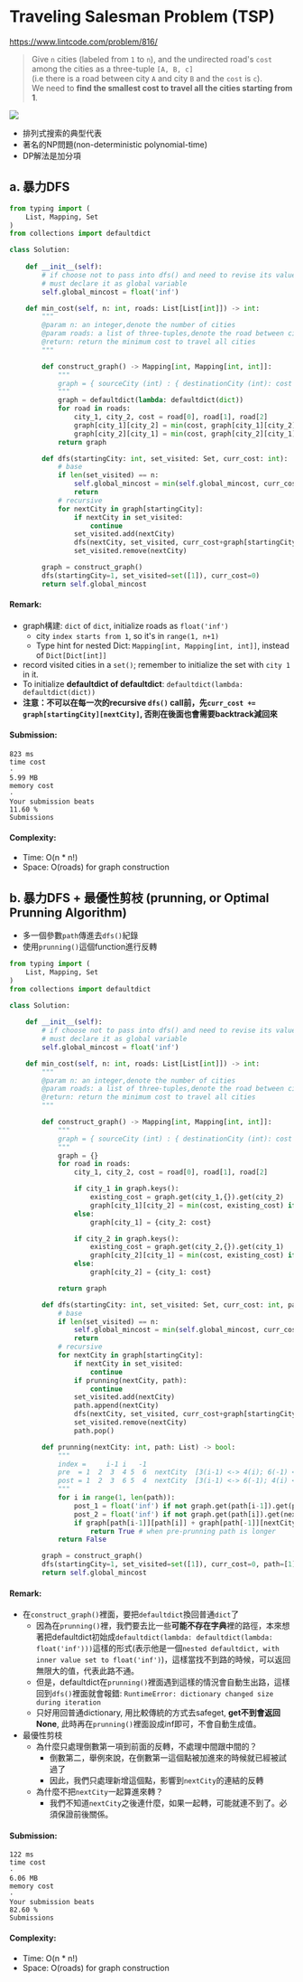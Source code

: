 # Traveling Salesman Problem (TSP)
https://www.lintcode.com/problem/816/
>Give `n` cities (labeled from `1` to `n`), and the undirected road's `cost` among the cities as a three-tuple `[A, B, c]`\
>(i.e there is a road between city `A` and city `B` and the `cost` is `c`). \
>We need to **find the smallest cost to travel all the cities starting from 1**.

<img src="https://media.geeksforgeeks.org/wp-content/cdn-uploads/Euler12.png" />

- 排列式搜索的典型代表
- 著名的NP問題(non-deterministic polynomial-time)
- DP解法是加分項

## a. 暴力DFS

```python
from typing import (
    List, Mapping, Set
)
from collections import defaultdict

class Solution:
    
    def __init__(self):
        # if choose not to pass into dfs() and need to revise its value dynamically, 
        # must declare it as global variable
        self.global_mincost = float('inf')

    def min_cost(self, n: int, roads: List[List[int]]) -> int:
        """
        @param n: an integer,denote the number of cities
        @param roads: a list of three-tuples,denote the road between cities
        @return: return the minimum cost to travel all cities
        """

        def construct_graph() -> Mapping[int, Mapping[int, int]]:
            """
            graph = { sourceCity (int) : { destinationCity (int): cost (int) } ...}
            """
            graph = defaultdict(lambda: defaultdict(dict))
            for road in roads:
                city_1, city_2, cost = road[0], road[1], road[2]
                graph[city_1][city_2] = min(cost, graph[city_1][city_2]) if graph[city_1][city_2] else cost
                graph[city_2][city_1] = min(cost, graph[city_2][city_1]) if graph[city_2][city_1] else cost
            return graph

        def dfs(startingCity: int, set_visited: Set, curr_cost: int):
            # base
            if len(set_visited) == n:
                self.global_mincost = min(self.global_mincost, curr_cost)
                return
            # recursive
            for nextCity in graph[startingCity]:
                if nextCity in set_visited:
                    continue
                set_visited.add(nextCity)
                dfs(nextCity, set_visited, curr_cost+graph[startingCity][nextCity])
                set_visited.remove(nextCity)

        graph = construct_graph()
        dfs(startingCity=1, set_visited=set([1]), curr_cost=0)
        return self.global_mincost
```
#### Remark:
- graph構建: `dict` of `dict`, initialize roads as `float('inf')`
  - city `index starts from 1`, so it's in `range(1, n+1)`
  - Type hint for nested Dict: `Mapping[int, Mapping[int, int]]`, instead of `Dict[Dict[int]]`
- record visited cities in a `set()`; remember to initialize the set with `city 1` in it.  
- To initialize **defaultdict of defaultdict**: `defaultdict(lambda: defaultdict(dict))`
- **注意：不可以在每一次的recursive `dfs()` call前，先`curr_cost += graph[startingCity][nextCity]`, 否則在後面也會需要backtrack減回來**
#### Submission:
```
823 ms
time cost
·
5.99 MB
memory cost
·
Your submission beats
11.60 %
Submissions
```
#### Complexity:
- Time: O(n * n!)
- Space: O(roads) for graph construction

## b. 暴力DFS + 最優性剪枝 (prunning, or Optimal Prunning Algorithm)
- 多一個參數`path`傳進去`dfs()`紀錄
- 使用`prunning()`這個function進行反轉

```python
from typing import (
    List, Mapping, Set
)
from collections import defaultdict

class Solution:
    
    def __init__(self):
        # if choose not to pass into dfs() and need to revise its value dynamically, 
        # must declare it as global variable
        self.global_mincost = float('inf')

    def min_cost(self, n: int, roads: List[List[int]]) -> int:
        """
        @param n: an integer,denote the number of cities
        @param roads: a list of three-tuples,denote the road between cities
        @return: return the minimum cost to travel all cities
        """

        def construct_graph() -> Mapping[int, Mapping[int, int]]:
            """
            graph = { sourceCity (int) : { destinationCity (int): cost (int) } ...}
            """
            graph = {}
            for road in roads:
                city_1, city_2, cost = road[0], road[1], road[2]

                if city_1 in graph.keys():
                    existing_cost = graph.get(city_1,{}).get(city_2)
                    graph[city_1][city_2] = min(cost, existing_cost) if existing_cost else cost
                else:
                    graph[city_1] = {city_2: cost}

                if city_2 in graph.keys():
                    existing_cost = graph.get(city_2,{}).get(city_1)
                    graph[city_2][city_1] = min(cost, existing_cost) if existing_cost else cost
                else:
                    graph[city_2] = {city_1: cost}

            return graph

        def dfs(startingCity: int, set_visited: Set, curr_cost: int, path: List):
            # base
            if len(set_visited) == n:
                self.global_mincost = min(self.global_mincost, curr_cost)
                return
            # recursive
            for nextCity in graph[startingCity]:
                if nextCity in set_visited:
                    continue
                if prunning(nextCity, path):
                    continue
                set_visited.add(nextCity)
                path.append(nextCity)
                dfs(nextCity, set_visited, curr_cost+graph[startingCity][nextCity], path)
                set_visited.remove(nextCity)
                path.pop()

        def prunning(nextCity: int, path: List) -> bool:
            """
            index =     i-1 i   -1  
            pre  = 1  2  3  4 5  6  nextCity  [3(i-1) <-> 4(i); 6(-1) <-> nextCity]
            post = 1  2  3  6 5  4  nextCity  [3(i-1) <-> 6(-1); 4(i) <-> nextCity]
            """
            for i in range(1, len(path)):
                post_1 = float('inf') if not graph.get(path[i-1]).get(path[-1]) else graph[path[i-1]][path[-1]]
                post_2 = float('inf') if not graph.get(path[i]).get(nextCity) else graph[path[i]][nextCity]
                if graph[path[i-1]][path[i]] + graph[path[-1]][nextCity] > post_1 + post_2:
                    return True # when pre-prunning path is longer
            return False

        graph = construct_graph()
        dfs(startingCity=1, set_visited=set([1]), curr_cost=0, path=[1])
        return self.global_mincost
```
#### Remark:
- 在`construct_graph()`裡面，要把`defaultdict`換回普通`dict`了
    - 因為在`prunning()`裡，我們要去比一些**可能不存在字典**裡的路徑，本來想著把defaultdict初始成`defaultdict(lambda: defaultdict(lambda: float('inf')))`這樣的形式(表示他是一個`nested defaultdict, with inner value set to float('inf')`)，這樣當找不到路的時候，可以返回無限大的值，代表此路不通。
    - 但是，defaultdict在`prunning()`裡面遇到這樣的情況會自動生出路，這樣回到`dfs()`裡面就會報錯: `RuntimeError: dictionary changed size during iteration`
    - 只好用回普通dictionary, 用比較傳統的方式去safeget, **get不到會返回None**, 此時再在`prunning()`裡面設成inf即可，不會自動生成值。
- 最優性剪枝
    - 為什麼只處理倒數第一項到前面的反轉，不處理中間跟中間的？
        - 倒數第二，舉例來說，在倒數第一這個點被加進來的時候就已經被試過了
        - 因此，我們只處理新增這個點，影響到`nextCity`的連結的反轉
    - 為什麼不把`nextCity`一起算進來轉？
        - 我們不知道`nextCity`之後連什麼，如果一起轉，可能就連不到了。必須保證前後關係。    
#### Submission:
```
122 ms
time cost
·
6.06 MB
memory cost
·
Your submission beats
82.60 %
Submissions
```
#### Complexity:
- Time: O(n * n!)
- Space: O(roads) for graph construction
